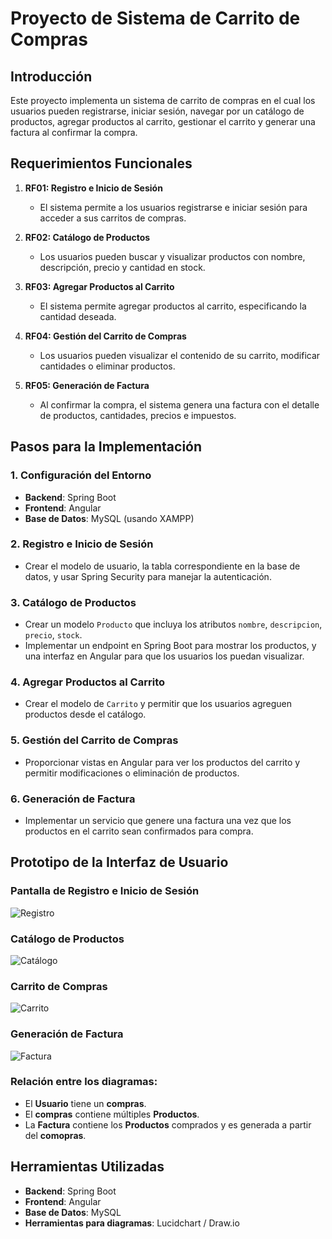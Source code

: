 # Proyecto de Sistema de Carrito de Compras

## Introducción
Este proyecto implementa un sistema de carrito de compras en el cual los usuarios pueden registrarse, iniciar sesión, navegar por un catálogo de productos, agregar productos al carrito, gestionar el carrito y generar una factura al confirmar la compra.

## Requerimientos Funcionales
1. **RF01: Registro e Inicio de Sesión**
   - El sistema permite a los usuarios registrarse e iniciar sesión para acceder a sus carritos de compras.

2. **RF02: Catálogo de Productos**
   - Los usuarios pueden buscar y visualizar productos con nombre, descripción, precio y cantidad en stock.

3. **RF03: Agregar Productos al Carrito**
   - El sistema permite agregar productos al carrito, especificando la cantidad deseada.

4. **RF04: Gestión del Carrito de Compras**
   - Los usuarios pueden visualizar el contenido de su carrito, modificar cantidades o eliminar productos.

5. **RF05: Generación de Factura**
   - Al confirmar la compra, el sistema genera una factura con el detalle de productos, cantidades, precios e impuestos.

## Pasos para la Implementación

### 1. Configuración del Entorno
- **Backend**: Spring Boot
- **Frontend**: Angular
- **Base de Datos**: MySQL (usando XAMPP)

### 2. Registro e Inicio de Sesión
- Crear el modelo de usuario, la tabla correspondiente en la base de datos, y usar Spring Security para manejar la autenticación.

### 3. Catálogo de Productos
- Crear un modelo `Producto` que incluya los atributos `nombre`, `descripcion`, `precio`, `stock`.
- Implementar un endpoint en Spring Boot para mostrar los productos, y una interfaz en Angular para que los usuarios los puedan visualizar.

### 4. Agregar Productos al Carrito
- Crear el modelo de `Carrito` y permitir que los usuarios agreguen productos desde el catálogo.
  
### 5. Gestión del Carrito de Compras
- Proporcionar vistas en Angular para ver los productos del carrito y permitir modificaciones o eliminación de productos.

### 6. Generación de Factura
- Implementar un servicio que genere una factura una vez que los productos en el carrito sean confirmados para compra.

## Prototipo de la Interfaz de Usuario

### Pantalla de Registro e Inicio de Sesión
![Registro](USUARIO.drawio.png)

### Catálogo de Productos
![Catálogo](productos.drawio.png)

### Carrito de Compras
![Carrito](compras.drawio.png)

### Generación de Factura
![Factura](facturas.drawio.png)

### Relación entre los diagramas:
- El **Usuario** tiene un **compras**.
- El **compras** contiene múltiples **Productos**.
- La **Factura** contiene los **Productos** comprados y es generada a partir del **comopras**.

## Herramientas Utilizadas
- **Backend**: Spring Boot
- **Frontend**: Angular
- **Base de Datos**: MySQL
- **Herramientas para diagramas**: Lucidchart / Draw.io
